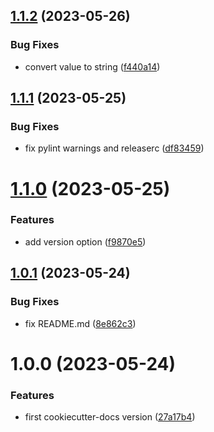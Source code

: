 ## [1.1.2](https://git.sk5.io/skale-5/docker-images/cookiecutter-docs/compare/v1.1.1...v1.1.2) (2023-05-26)


### Bug Fixes

* convert value to string ([f440a14](https://git.sk5.io/skale-5/docker-images/cookiecutter-docs/commit/f440a14c77bdccaad39344a3310354ffdf3545d0))

## [1.1.1](https://git.sk5.io/skale-5/docker-images/cookiecutter-docs/compare/v1.1.0...v1.1.1) (2023-05-25)


### Bug Fixes

* fix pylint warnings and releaserc ([df83459](https://git.sk5.io/skale-5/docker-images/cookiecutter-docs/commit/df83459f077db5851144c96b6ad854cd6d7c61e7))

# [1.1.0](https://git.sk5.io/skale-5/docker-images/cookiecutter-docs/compare/v1.0.1...v1.1.0) (2023-05-25)


### Features

* add version option ([f9870e5](https://git.sk5.io/skale-5/docker-images/cookiecutter-docs/commit/f9870e5591ee20123ef51ebbebecf9fab0cec18a))

## [1.0.1](https://git.sk5.io/skale-5/docker-images/cookiecutter-docs/compare/v1.0.0...v1.0.1) (2023-05-24)


### Bug Fixes

* fix README.md ([8e862c3](https://git.sk5.io/skale-5/docker-images/cookiecutter-docs/commit/8e862c33e77404b2717dcc5426f52b6aa03662ca))

# 1.0.0 (2023-05-24)


### Features

* first cookiecutter-docs version ([27a17b4](https://git.sk5.io/skale-5/docker-images/cookiecutter-docs/commit/27a17b40ef96dab2cca1fb49515763b6c1de7228))
